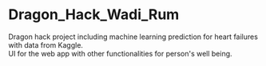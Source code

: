 # Dragon_Hack_Wadi_Rum

Dragon hack project including machine learning prediction for heart failures with data from Kaggle.  
UI for the web app with other functionalities for person's well being.  